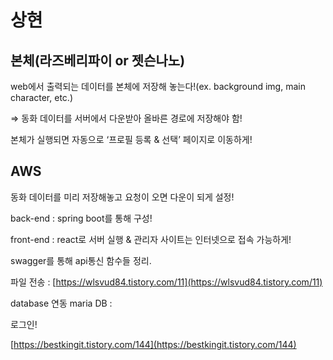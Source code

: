 # 상현

## 본체(라즈베리파이 or 젯슨나노)

web에서 출력되는 데이터를 본체에 저장해 놓는다!(ex. background img, main character, etc.)

⇒ 동화 데이터를 서버에서 다운받아 올바른 경로에 저장해야 함!

본체가 실행되면 자동으로 ‘프로필 등록 & 선택’ 페이지로 이동하게!

## AWS

동화 데이터를 미리 저장해놓고 요청이 오면 다운이 되게 설정!

back-end : spring boot를 통해 구성!

front-end : react로 서버 실행 & 관리자 사이트는 인터넷으로 접속 가능하게!

swagger를 통해 api통신 함수들 정리.

파일 전송 : [https://wlsvud84.tistory.com/11](https://wlsvud84.tistory.com/11)

database 연동 maria DB :

[](https://colinch4.github.io/2021-06-07/data/)

로그인!

[https://bestkingit.tistory.com/144](https://bestkingit.tistory.com/144)
